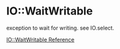 # IO::WaitWritable

exception to wait for writing. see IO.select.


[IO::WaitWritable Reference](http://ruby-doc.org/core-2.5.0/IO::WaitWritable.html)